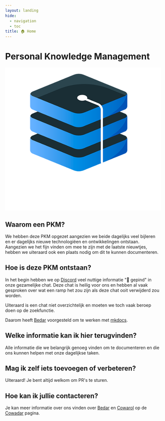 ```yaml
---
layout: landing
hide:
  - navigation
  - toc
title: 🏠 Home
---
```

# Personal Knowledge Management

![Cowadar Logo](_assets/images/site/logo_without_background_white.png)

## Waarom een PKM?

We hebben deze PKM opgezet aangezien we beide dagelijks veel bijleren en er dagelijks nieuwe technologiëen en ontwikkelingen ontstaan.
Aangezien we het fijn vinden om mee te zijn met de laatste nieuwtjes, hebben we uiteraard ook een plaats nodig om dit te kunnen documenteren.

## Hoe is deze PKM ontstaan?

In het begin hebben we op [Discord](apps/discord.md) veel nuttige informatie "📌 gepind" in onze gezamelijke chat. Deze chat is heilig voor ons en hebben al vaak gesproken over wat een ramp het zou zijn als deze chat ooit verwijderd zou worden.

Uiteraard is een chat niet overzichtelijk en moeten we toch vaak beroep doen op de zoekfunctie.

Daarom heeft [Bedar](about/bedar.md) voorgesteld om te werken met [mkdocs](apps/mkdocs.md).

## Welke informatie kan ik hier terugvinden?

Alle informatie die we belangrijk genoeg vinden om te documenteren en die ons kunnen helpen met onze dagelijkse taken.

## Mag ik zelf iets toevoegen of verbeteren?

Uiteraard! Je bent altijd welkom om PR's te sturen.

## Hoe kan ik jullie contacteren?

Je kan meer informatie over ons vinden over [Bedar](about/bedar.md) en [Cowarol](about/cowarol.md) op de [Cowadar](about/cowadar.md) pagina.
